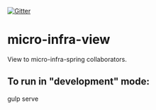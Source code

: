 [![Gitter](https://badges.gitter.im/Join%20Chat.svg)](https://gitter.im/4finance/micro-infra-view?utm_source=badge&utm_medium=badge&utm_campaign=pr-badge)

# micro-infra-view
View to micro-infra-spring collaborators.

## To run in "development" mode:
gulp serve
